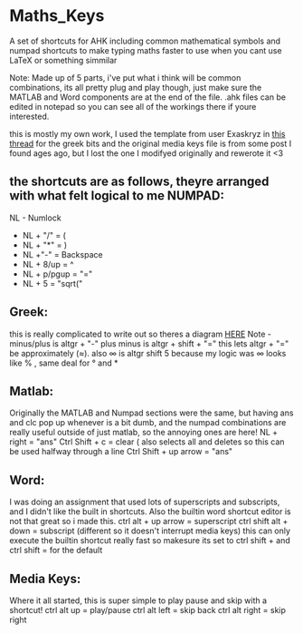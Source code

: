 Maths_Keys
=================
A set of shortcuts for AHK including common mathematical symbols and numpad shortcuts to make typing maths faster to use when you cant use LaTeX or something simmilar

Note:
Made up of 5 parts, i've put what i think will be common combinations, its all pretty plug and play though, just make sure the MATLAB and Word components are at the end of the file. 
.ahk files can be edited in notepad so you can see all of the workings there if youre interested.

this is mostly my own work, I used the template from user Exaskryz in [this thread](https://www.autohotkey.com/boards/viewtopic.php?t=25218#top) for the greek bits and the original media keys file is from some post I found ages ago, but I lost the one I modifyed originally and rewerote it <3

the shortcuts are as follows, theyre arranged with what felt logical to me
NUMPAD:
--------------
NL - Numlock
- NL + "/" = (
- NL + "*" = )
- NL +"-" = Backspace
- NL + 8/up = ^
- NL + p/pgup = "="
- NL + 5 = "sqrt("

Greek:
-----------
this is really complicated to write out so theres a diagram [HERE](http://www.keyboard-layout-editor.com/##@@_a:7&f:6%3B&=&_x:1%3B&=&=&=&=&_x:0.5%3B&=&=&=&=&_x:0.5%3B&=&=&=&=&_x:0.25%3B&=&=&=%3B&@_y:0.5%3B&=&=&=&=&=&_a:4%3B&=5%0A%E2%88%9E&_a:7%3B&=&=&_a:4%3B&=8%0A%C2%B0&_a:7%3B&=&=&_a:4%3B&=-%0A%E2%88%93&=+%20%2F%2F%20%C2%B1%0A%2F=%20%2F%2F%20%E2%89%88&_a:7&w:2%3B&=&_x:0.25%3B&=&=&=&_x:0.25%3B&=&=&=&=%3B&@_w:1.5%3B&=&=&_a:4%3B&=%CF%89%0A%CE%A9&=%CE%B5%0A%E2%88%88&=%CF%81&=%CF%91%0A%CE%B8&=%CE%B3&=%E2%88%AA&=%E2%88%AB&=%E2%88%85&=%CF%80%0A%CF%86&_a:7%3B&=&=&_x:0.25&w:1.25&h:2&w2:1.5&h2:1&x2:-0.25%3B&=&_x:0.25%3B&=&=&=&_x:0.25%3B&=&=&=&_h:2%3B&=%3B&@_w:1.75%3B&=&_a:4%3B&=%CE%B1&=%CF%83%0A%CE%A3&=%CE%B4%0A%CE%94&_a:7%3B&=&_a:4%3B&=%CE%B3&_a:7%3B&=&=&_a:4%3B&=%CE%BA&_a:7%3B&=&=&=&=&_x:4.75%3B&=&=&=%3B&@_a:4&w:1.25%3B&=Shift&_a:7%3B&=&_a:4%3B&=%CE%B6&_a:7%3B&=&=&=&_a:4%3B&=%CE%B2&=%CE%BD%0A%E2%88%A9&=%CE%BC&_a:7%3B&=&_a:4%3B&=%3E%0A.%0A%0A%0A%0A%0A%C2%B7&_a:7%3B&=&_a:4&w:2.75%3B&=Shift&_x:1.25&a:7%3B&=&_x:1.25%3B&=&=&=&_h:2%3B&=%3B&@_a:4&w:1.25%3B&=Ctrl&_a:7&w:1.25%3B&=&_w:1.25%3B&=&_w:6.25%3B&=&_a:4&w:1.25%3B&=Alt%20Gr&_a:7&w:1.25%3B&=&_w:1.25%3B&=&_a:4&w:1.25%3B&=Ctrl&_x:0.25&a:7%3B&=&=&=&_x:0.25&w:2%3B&=&=)
Note - minus/plus is altgr + "-" plus minus is altgr + shift + "=" this lets altgr + "=" be approximately (≈).
also ∞ is altgr shift 5 because my logic was ∞ looks like % , same deal for ° and *

Matlab:
-------
Originally the MATLAB and Numpad sections were the same, but having ans and clc pop up whenever is a bit dumb, and the numpad combinations are really useful outside of just matlab, so the annoying ones are here! 
NL + right = "ans"
Ctrl Shift + c = clear ( also selects all and deletes so this can be used halfway through a line
Ctrl Shift + up arrow = "ans"

Word:
----------
I was doing an assignment that used lots of superscripts and subscripts, and I didn't like the built in shortcuts. Also the builtin word shortcut editor is not that great so i made this.
ctrl alt + up arrow = superscript
ctrl shift alt + down = subscript (different so it doesn't interrupt media keys)
this can only execute the builtin shortcut really fast so makesure its set to ctrl shift + and ctrl shift = for the default

Media Keys:
------
Where it all started, this is super simple to play pause and skip with a shortcut!
ctrl alt up = play/pause
ctrl alt left = skip back
ctrl alt right = skip right
